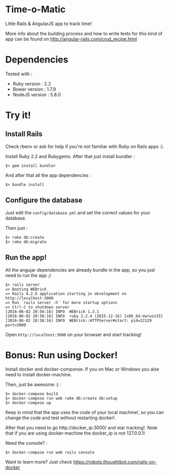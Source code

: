 Time-o-Matic
============

Little Rails & AngularJS app to track time!

More info about the building process and how to write tests for this kind of app can be found on http://angular-rails.com/crud_recipe.html

Dependencies
============

Tested with :

* Ruby version : 2.2
* Bower version : 1.7.9
* NodeJS version : 5.8.0

Try it!
=======

Install Rails
-------------

Check rbenv or ask for help if you're not familiar with Ruby on Rails apps :).

Install Ruby 2.2 and Rubygems. After that just install bundler :

```
$> gem install bundler
```

And after that all the app dependencies :

```
$> bundle install
```

Configure the database
----------------------

Just edit the `config/database.yml` and set the correct values for your database.

Then just :

```
$> rake db:create
$> rake db:migrate
```

Run the app!
------------

All the angujar dependencies are already bundle in the app, so you just need to run the app ;)

```
$> rails server
=> Booting WEBrick
=> Rails 4.2.6 application starting in development on http://localhost:3000
=> Run `rails server -h` for more startup options
=> Ctrl-C to shutdown server
[2016-06-02 20:58:16] INFO  WEBrick 1.3.1
[2016-06-02 20:58:16] INFO  ruby 2.2.4 (2015-12-16) [x86_64-darwin15]
[2016-06-02 20:58:16] INFO  WEBrick::HTTPServer#start: pid=22129 port=3000
```

Open `http://localhost:3000` on your browser and start tracking!

Bonus: Run using Docker!
========================

Install docker and docker-componse. If you on Mac or Windows you alse need to install docker-machine.

Then, just be awesome :) :

```
$> docker-compose build
$> docker-compose run web rake db:create db:setup
$> docker-compose up
```

Keep in mind that the app uses the code of your local machine!, so you can change the code and test without restarting docker!.

After that you need to go http://docker_ip:3000/ and star tracking!. Note that if you are using docker-machine the docker_ip is not 127.0.0.1!

Need the console? :

```
$> docker-compose run web rails console
```

Want to learn more? Just check https://robots.thoughtbot.com/rails-on-docker
